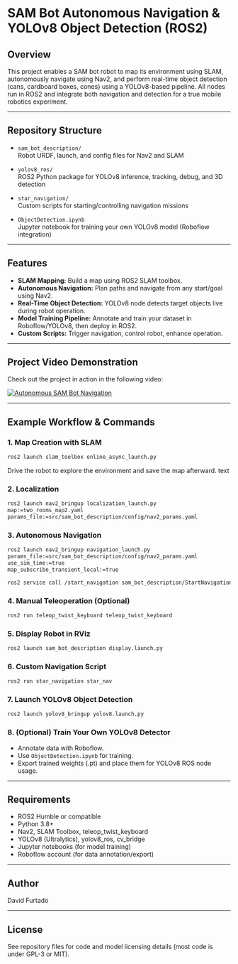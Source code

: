# SAM Bot Autonomous Navigation & YOLOv8 Object Detection (ROS2)

## Overview

This project enables a SAM bot robot to map its environment using SLAM, autonomously navigate using Nav2, and perform real-time object detection (cans, cardboard boxes, cones) using a YOLOv8-based pipeline. All nodes run in ROS2 and integrate both navigation and detection for a true mobile robotics experiment.

---


## Repository Structure

- `sam_bot_description/`  
  Robot URDF, launch, and config files for Nav2 and SLAM

- `yolov8_ros/`  
  ROS2 Python package for YOLOv8 inference, tracking, debug, and 3D detection

- `star_navigation/`  
  Custom scripts for starting/controlling navigation missions

- `ObjectDetection.ipynb`  
  Jupyter notebook for training your own YOLOv8 model (Roboflow integration)


---

## Features

- **SLAM Mapping:** Build a map using ROS2 SLAM toolbox.
- **Autonomous Navigation:** Plan paths and navigate from any start/goal using Nav2.
- **Real-Time Object Detection:** YOLOv8 node detects target objects live during robot operation.
- **Model Training Pipeline:** Annotate and train your dataset in Roboflow/YOLOv8, then deploy in ROS2.
- **Custom Scripts:** Trigger navigation, control robot, enhance operation.

---

## Project Video Demonstration

Check out the project in action in the following video:

[![Autonomous SAM Bot Navigation](https://img.youtube.com/vi/VXEEutV2rts/0.jpg)](https://youtu.be/VXEEutV2rts)

---

## Example Workflow & Commands

### 1. Map Creation with SLAM

```bash
ros2 launch slam_toolbox online_async_launch.py
```
Drive the robot to explore the environment and save the map afterward.
text

### 2. Localization

```bash
ros2 launch nav2_bringup localization_launch.py
map:=two_rooms_map2.yaml
params_file:=src/sam_bot_description/config/nav2_params.yaml
```

### 3. Autonomous Navigation

```bash
ros2 launch nav2_bringup navigation_launch.py
params_file:=src/sam_bot_description/config/nav2_params.yaml
use_sim_time:=true
map_subscribe_transient_local:=true

ros2 service call /start_navigation sam_bot_description/StartNavigation "{start: true}"
```


### 4. Manual Teleoperation (Optional)

```bash
ros2 run teleop_twist_keyboard teleop_twist_keyboard
```


### 5. Display Robot in RViz

```bash
ros2 launch sam_bot_description display.launch.py
```

### 6. Custom Navigation Script

```bash
ros2 run star_navigation star_nav
```

### 7. Launch YOLOv8 Object Detection

```bash
ros2 launch yolov8_bringup yolov8.launch.py
```

### 8. (Optional) Train Your Own YOLOv8 Detector

- Annotate data with Roboflow.
- Use `ObjectDetection.ipynb` for training.
- Export trained weights (.pt) and place them for YOLOv8 ROS node usage.

---

## Requirements

- ROS2 Humble or compatible
- Python 3.8+
- Nav2, SLAM Toolbox, teleop_twist_keyboard
- YOLOv8 (Ultralytics), yolov8_ros, cv_bridge
- Jupyter notebooks (for model training)
- Roboflow account (for data annotation/export)

---

## Author

David Furtado

---

## License

See repository files for code and model licensing details (most code is under GPL-3 or MIT).
